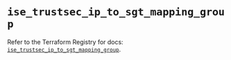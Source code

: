 # `ise_trustsec_ip_to_sgt_mapping_group`

Refer to the Terraform Registry for docs: [`ise_trustsec_ip_to_sgt_mapping_group`](https://registry.terraform.io/providers/ciscodevnet/ise/0.2.11/docs/resources/trustsec_ip_to_sgt_mapping_group).
